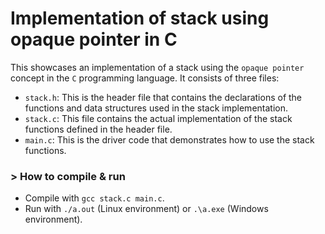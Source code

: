 # Implementation of stack using opaque pointer in C

This showcases an implementation of a stack using the `opaque pointer` concept in the `C` programming language. It consists of three files:

- `stack.h`: This is the header file that contains the declarations of the functions and data structures used in the stack implementation.
- `stack.c`: This file contains the actual implementation of the stack functions defined in the header file.
- `main.c`: This is the driver code that demonstrates how to use the stack functions.

### > How to compile & run

- Compile with `gcc stack.c main.c`.
- Run with `./a.out` (Linux environment) or `.\a.exe` (Windows environment).

